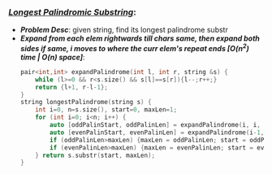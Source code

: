 ### ***[Longest Palindromic Substring](https://leetcode.com/problems/longest-palindromic-substring/)***:
- ***Problem Desc***: given string, find its longest palindrome substr
- ***Expand from each elem rightwards till chars same, then expand both sides if same, i moves to where the curr elem's repeat ends [O(n<sup>2</sup>) time | O(n) space]***:
  ```cpp
  pair<int,int> expandPalindrome(int l, int r, string &s) {
      while (l>=0 && r<s.size() && s[l]==s[r]){l--;r++;}
      return {l+1, r-l-1};
  }
  string longestPalindrome(string s) {
      int i=0, n=s.size(), start=0, maxLen=1;
      for (int i=0; i<n; i++) {
          auto [oddPalinStart, oddPalinLen] = expandPalindrome(i, i, s);
          auto [evenPalinStart, evenPalinLen] = expandPalindrome(i-1, i, s);
          if (oddPalinLen>maxLen) {maxLen = oddPalinLen; start = oddPalinStart;}
          if (evenPalinLen>maxLen) {maxLen = evenPalinLen; start = evenPalinStart;}
      } return s.substr(start, maxLen);
  }
  ```
